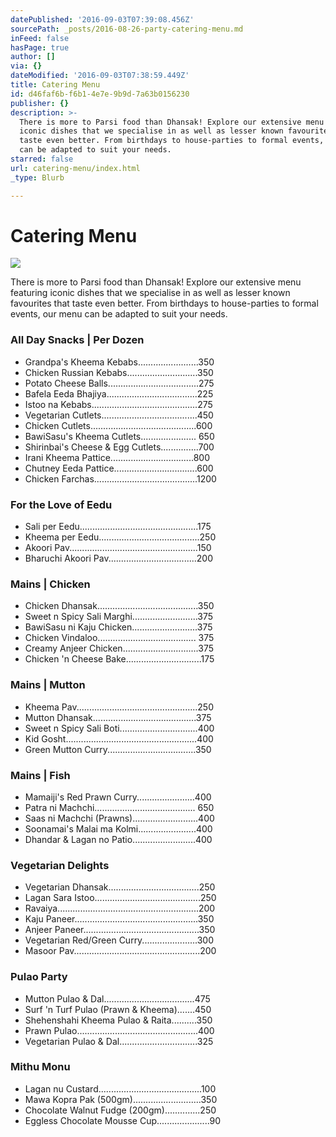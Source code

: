 ```yaml
---
datePublished: '2016-09-03T07:39:08.456Z'
sourcePath: _posts/2016-08-26-party-catering-menu.md
inFeed: false
hasPage: true
author: []
via: {}
dateModified: '2016-09-03T07:38:59.449Z'
title: Catering Menu
id: d46faf6b-f6b1-4e7e-9b9d-7a63b0156230
publisher: {}
description: >-
  There is more to Parsi food than Dhansak! Explore our extensive menu featuring
  iconic dishes that we specialise in as well as lesser known favourites that
  taste even better. From birthdays to house-parties to formal events, our menu
  can be adapted to suit your needs.
starred: false
url: catering-menu/index.html
_type: Blurb

---
```

# Catering Menu
![](https://the-grid-user-content.s3-us-west-2.amazonaws.com/936cb2e0-91f2-48de-ae46-74f1ac2c2134.jpg)

There is more to Parsi food than Dhansak! Explore our extensive menu featuring iconic dishes that we specialise in as well as lesser known favourites that taste even better. From birthdays to house-parties to formal events, our menu can be adapted to suit your needs.

### All Day Snacks | Per Dozen

* Grandpa's Kheema Kebabs........................350
* Chicken Russian Kebabs............................350
* Potato Cheese Balls....................................275
* Bafela Eeda Bhajiya....................................225
* Istoo na Kebabs..........................................275
* Vegetarian Cutlets......................................450
* Chicken Cutlets..........................................600
* BawiSasu's Kheema Cutlets...................... 650
* Shirinbai's Cheese & Egg Cutlets...............700
* Irani Kheema Pattice.................................800
* Chutney Eeda Pattice.................................600
* Chicken Farchas.........................................1200

### For the Love of Eedu

* Sali per Eedu...............................................175
* Kheema per Eedu........................................250
* Akoori Pav...................................................150
* Bharuchi Akoori Pav...................................200

### Mains | Chicken

* Chicken Dhansak........................................350
* Sweet n Spicy Sali Marghi..........................375
* BawiSasu ni Kaju Chicken..........................375
* Chicken Vindaloo....................................... 375
* Creamy Anjeer Chicken..............................375
* Chicken 'n Cheese Bake..............................175

### Mains | Mutton

* Kheema Pav................................................250
* Mutton Dhansak.........................................375
* Sweet n Spicy Sali Boti...............................400
* Kid Gosht....................................................400
* Green Mutton Curry...................................350

### Mains | Fish

* Mamaiji's Red Prawn Curry.......................400
* Patra ni Machchi........................................ 650
* Saas ni Machchi (Prawns)..........................400
* Soonamai's Malai ma Kolmi.......................400
* Dhandar & Lagan no Patio.........................400

### Vegetarian Delights

* Vegetarian Dhansak....................................250
* Lagan Sara Istoo..........................................250
* Ravaiya........................................................200
* Kaju Paneer.................................................350
* Anjeer Paneer..............................................350
* Vegetarian Red/Green Curry......................300
* Masoor Pav..................................................200

### Pulao Party

* Mutton Pulao & Dal....................................475
* Surf 'n Turf Pulao (Prawn & Kheema).......450
* Shehenshahi Kheema Pulao & Raita..........350
* Prawn Pulao................................................400
* Vegetarian Pulao & Dal...............................325

### Mithu Monu

* Lagan nu Custard.........................................100
* Mawa Kopra Pak (500gm)...........................350
* Chocolate Walnut Fudge (200gm)..............250
* Eggless Chocolate Mousse Cup.....................90